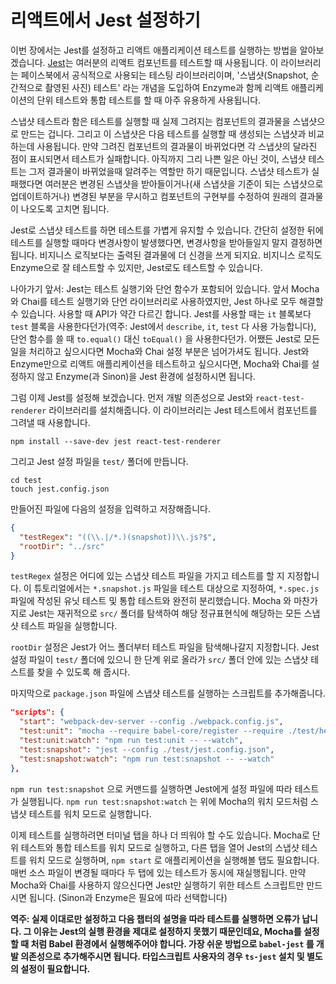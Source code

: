 # 리액트에서 Jest 설정하기

이번 장에서는 Jest를 설정하고 리액트 애플리케이션 테스트를 실행하는 방법을 알아보겠습니다. [Jest](https://facebook.github.io/jest/)는 여러분의 리액트 컴포넌트를 테스트할 때 사용됩니다. 이 라이브러리는 페이스북에서 공식적으로 사용되는 테스팅 라이브러리이며, '스냅샷(Snapshot, 순간적으로 촬영된 사진) 테스트' 라는 개념을 도입하여 Enzyme과 함께 리액트 애플리케이션의 단위 테스트와 통합 테스트를 할 때 아주 유용하게 사용됩니다.

스냅샷 테스트라 함은 테스트를 실행할 때 실제 그려지는 컴포넌트의 결과물을 스냅샷으로 만드는 겁니다. 그리고 이 스냅샷은 다음 테스트를 실행할 때 생성되는 스냅샷과 비교하는데 사용됩니다. 만약 그려진 컴포넌트의 결과물이 바뀌었다면 각 스냅샷의 달라진 점이 표시되면서 테스트가 실패합니다. 아직까지 그리 나쁜 일은 아닌 것이, 스냅샷 테스트는 그저 결과물이 바뀌었을때 알려주는 역할만 하기 때문입니다. 스냅샷 테스트가 실패했다면 여러분은 변경된 스냅샷을 받아들이거나(새 스냅샷을 기준이 되는 스냅샷으로 업데이트하거나) 변경된 부분을 무시하고 컴포넌트의 구현부를 수정하여 원래의 결과물이 나오도록 고치면 됩니다.

Jest로 스냅샷 테스트를 하면 테스트를 가볍게 유지할 수 있습니다. 간단히 설정한 뒤에 테스트를 실행할 때마다 변경사항이 발생했다면, 변경사항을 받아들일지 말지 결정하면 됩니다. 비지니스 로직보다는 출력된 결과물에 더 신경을 쓰게 되지요. 비지니스 로직도 Enzyme으로 잘 테스트할 수 있지만, Jest로도 테스트할 수 있습니다.

나아가기 앞서: Jest는 테스트 실행기와 단언 함수가 포함되어 있습니다. 앞서 Mocha와 Chai를 테스트 실행기와 단언 라이브러리로 사용하였지만, Jest 하나로 모두 해결할 수 있습니다. 사용할 때 API가 약간 다르긴 합니다.  Jest를 사용할 때는 `it` 블록보다 `test` 블록을 사용한다던가(역주: Jest에서 `describe`, `it`, `test` 다 사용 가능합니다), 단언 함수를 쓸 때 `to.equal()` 대신 `toEqual()` 을 사용한다던가. 어쨌든 Jest로 모든 일을 처리하고 싶으시다면 Mocha와 Chai 설정 부분은 넘어가셔도 됩니다. Jest와 Enzyme만으로 리액트 애플리케이션을 테스트하고 싶으시다면, Mocha와 Chai를 설정하지 않고  Enzyme(과 Sinon)을 Jest 환경에 설정하시면 됩니다.

그럼 이제 Jest를 설정해 보겠습니다. 먼저 개발 의존성으로 Jest와 `react-test-renderer` 라이브러리를 설치해줍니다. 이 라이브러리는 Jest 테스트에서 컴포넌트를 그려낼 때 사용합니다.

```
npm install --save-dev jest react-test-renderer
```

그리고 Jest 설정 파일을 `test/` 폴더에 만듭니다.

```
cd test
touch jest.config.json
```

만들어진 파일에 다음의 설정을 입력하고 저장해줍니다.

```json
{
  "testRegex": "((\\.|/*.)(snapshot))\\.js?$",
  "rootDir": "../src"
}
```

`testRegex` 설정은 어디에 있는 스냅샷 테스트 파일을 가지고 테스트를 할 지 지정합니다. 이 튜토리얼에서는 `*.snapshot.js` 파일을 테스트 대상으로 지정하여, `*.spec.js` 파일에 작성된 유닛 테스트 및 통합 테스트와 완전히 분리했습니다. Mocha 와 마찬가지로 Jest는 재귀적으로 `src/` 폴더를 탐색하여 해당 정규표현식에 해당하는 모든 스냅샷 테스트 파일을 실행합니다.

`rootDir` 설정은 Jest가 어느 폴더부터 테스트 파일을 탐색해나갈지 지정합니다. Jest 설정 파일이 `test/` 폴더에 있으니 한 단계 위로 올라가 `src/` 폴더 안에 있는 스냅샷 테스트를 찾을 수 있도록 해 줍시다.

마지막으로 `package.json` 파일에 스냅샷 테스트를 실행하는 스크립트를 추가해줍니다.

```json
"scripts": {
  "start": "webpack-dev-server --config ./webpack.config.js",
  "test:unit": "mocha --require babel-core/register --require ./test/helpers.js --require ./test/dom.js --require ignore-styles 'src/**/*.spec.js'",
  "test:unit:watch": "npm run test:unit -- --watch",
  "test:snapshot": "jest --config ./test/jest.config.json",
  "test:snapshot:watch": "npm run test:snapshot -- --watch"
},
```

 `npm run test:snapshot` 으로 커맨드를 실행하면 Jest에게 설정 파일에 따라 테스트가 실행됩니다. `npm run test:snapshot:watch` 는 위에 Mocha의 워치 모드처럼 스냅샷 테스트를 워치 모드로 실행합니다.

이제 테스트를 실행하려면 터미널 탭을 하나 더 띄워야 할 수도 있습니다. Mocha로 단위 테스트와 통합 테스트를 워치 모드로 실행하고, 다른 탭을 열어 Jest의 스냅샷 테스트를 워치 모드로 실행하며, `npm start` 로 애플리케이션을 실행해볼 탭도 필요합니다. 매번 소스 파일이 변경될 때마다 두 탭에 있는 테스트가 동시에 재실행됩니다. 만약 Mocha와 Chai를 사용하지 않으신다면 Jest만 실행하기 위한 테스트 스크립트만 만드시면 됩니다. (Sinon과 Enzyme은 필요에 따라 선택합니다)

**역주: 실제 이대로만 설정하고 다음 챕터의 설명을 따라 테스트를 실행하면 오류가 납니다. 그 이유는 Jest의 실행 환경을 제대로 설정하지 못했기 때문인데요, Mocha를 설정할 때 처럼 Babel 환경에서 실행해주어야 합니다. 가장 쉬운 방법으로 `babel-jest` 를 개발 의존성으로 추가해주시면 됩니다. 타입스크립트 사용자의 경우 `ts-jest` 설치 및 별도의 설정이 필요합니다.**

